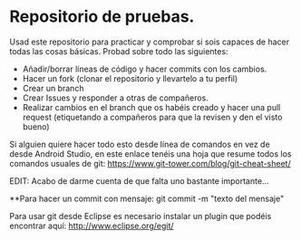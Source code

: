 # Repositorio de pruebas.
Usad este repositorio para practicar y comprobar si sois capaces de hacer todas las cosas básicas.
Probad sobre todo las siguientes:
- Añadir/borrar líneas de código y hacer commits con los cambios.
- Hacer un fork (clonar el repositorio y llevartelo a tu perfil)
- Crear un branch
- Crear Issues y responder a otras de compañeros.
- Realizar cambios en el branch que os habéis creado y hacer una pull request (etiquetando a compañeros para que la revisen y den el visto bueno)

Si alguien quiere hacer todo esto desde línea de comandos en vez de desde Android Studio, en este enlace tenéis una hoja que resume todos los comandos usuales de git: https://www.git-tower.com/blog/git-cheat-sheet/ 

EDIT: Acabo de darme cuenta de que falta uno bastante importante... 

**Para hacer un commit con mensaje: git commit -m "texto del mensaje"

Para usar git desde Eclipse es necesario instalar un plugin que podéis encontrar aquí: http://www.eclipse.org/egit/
